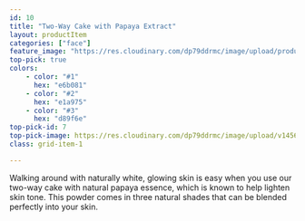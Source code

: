 ```yaml
---
id: 10
title: "Two-Way Cake with Papaya Extract"
layout: productItem
categories: ["face"]
feature_image: "https://res.cloudinary.com/dp79ddrmc/image/upload/products/twoWayCakePapaya.jpg"
top-pick: true
colors:
    - color: "#1"
      hex: "e6b081"
    - color: "#2"
      hex: "e1a975"
    - color: "#3"
      hex: "d89f6e"
top-pick-id: 7
top-pick-image: https://res.cloudinary.com/dp79ddrmc/image/upload/v1456804125/top-pick/twoWayCake.jpg
class: grid-item-1

---
```

Walking around with naturally white, glowing skin is easy when you use our two-way cake with natural papaya essence, which is known to help lighten skin tone. This powder comes in three natural shades that can be blended perfectly into your skin.
